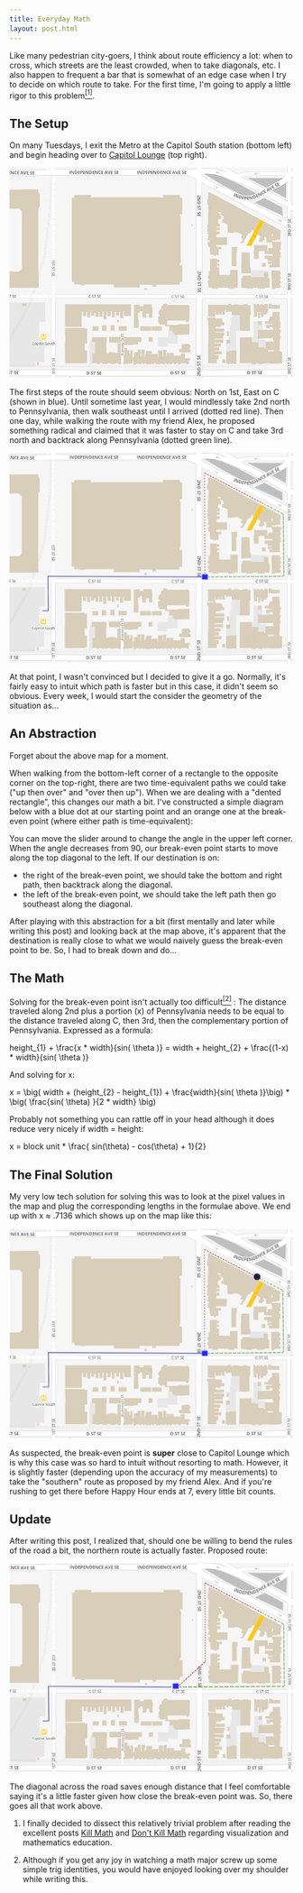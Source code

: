 ```yaml
---
title: Everyday Math
layout: post.html
---
```


Like many pedestrian city-goers, I think about route efficiency a lot:
when to cross, which streets are the least crowded, when to take
diagonals, etc. I also happen to frequent a bar that is somewhat of an
edge case when I try to decide on which route to take. For the first
time, I'm going to apply a little rigor to this problem[<sup>[1]</sup>](#footnote-1).

## The Setup

On many Tuesdays, I exit the Metro at the Capitol South station (bottom
left) and begin heading over to [Capitol
Lounge](http://capitolloungedc.com/) (top right).

![wing-night-map-labeled](/images/wing-night-map-labeled.png)

The first steps of the route should seem obvious: North on 1st, East on
C (shown in blue). Until sometime last year, I would mindlessly take 2nd
north to Pennsylvania, then walk southeast until I arrived (dotted red
line). Then one day, while walking the route with my friend Alex, he
proposed something radical and claimed that it was faster to stay on C
and take 3rd north and backtrack along Pennsylvania (dotted green line).

![wing-night-choices](/images/wing-night-choices.png)

At that point, I wasn't convinced but I decided to give it a go.
Normally, it's fairly easy to intuit which path is faster but in this
case, it didn't seem so obvious. Every week, I would start the consider
the geometry of the situation as...

## An Abstraction

Forget about the above map for a moment.

When walking from the bottom-left corner of a rectangle to the opposite
corner on the top-right, there are two time-equivalent paths we could
take ("up then over" and "over then up"). When we are dealing with a
"dented rectangle", this changes our math a bit. I've constructed a
simple diagram below with a blue dot at our starting point and an orange
one at the break-even point (where either path is time-equivalent):

<div id="vis"></div>

You can move the slider around to change the angle in the upper left
corner. When the angle decreases from 90, our break-even point starts to
move along the top diagonal to the left. If our destination is on:

  - the right of the break-even point, we should take the bottom and
    right path, then backtrack along the diagonal.
  - the left of the break-even point, we should take the left path then
    go southeast along the diagonal.

After playing with this abstraction for a bit (first mentally and later
while writing this post) and looking back at the map above, it's
apparent that the destination is really close to what we would naively
guess the break-even point to be. So, I had to break down and do...

## The Math

Solving for the break-even point isn't actually too difficult[<sup>[2]</sup>](#footnote-2) : The
distance traveled along 2nd plus a portion (x) of Pennsylvania needs to
be equal to the distance traveled along C, then 3rd, then the
complementary portion of Pennsylvania. Expressed as a formula:

<tex>
height_{1} + \frac{x * width}{sin( \theta )} = width +
height_{2} + \frac{(1-x) * width}{sin( \theta )}
</tex>

And solving for x:

<tex>
x = \big( width + (height_{2} - height_{1}) +
\frac{width}{sin( \theta )}\big) * \big( \frac{sin( \theta)
}{2 * width} \big)
</tex>

Probably not something you can rattle off in your head although it does
reduce very nicely if width = height:

<tex>
x = block unit * \frac{ sin(\theta) - cos(\theta) + 1}{2}
</tex>

## The Final Solution

My very low tech solution for solving this was to look at the pixel
values in the map and plug the corresponding lengths in the formulae
above. We end up with x ≈ .7136 which shows up on the map like this:

![wing-night-solution](/images/wing-night-solution.png)

As suspected, the break-even point is **super** close to Capitol Lounge
which is why this case was so hard to intuit without resorting to math.
However, it is slightly faster (depending upon the accuracy of my
measurements) to take the "southern" route as proposed by my friend
Alex. And if you're rushing to get there before Happy Hour ends at 7,
every little bit counts.

## Update

After writing this post, I realized that, should one be willing to bend
the rules of the road a bit, the northern route is actually faster.
Proposed route:

![wing-night-update](/images/wing-night-update.png)

The diagonal across the road saves enough distance that I feel
comfortable saying it's a little faster given how close the break-even
point was. So, there goes all that work above.

1.  <a name="footnote-1"></a>I finally decided to dissect this relatively trivial problem after
    reading the excellent posts [Kill
    Math](http://worrydream.com/KillMath/) and [Don't Kill
    Math](http://www.evanmiller.org/dont-kill-math.html) regarding
    visualization and mathematics education.

2.  <a name="footnote-2"></a> Although if you get any joy in watching a math major screw up some
    simple trig identities, you would have enjoyed looking over my
    shoulder while writing this.
